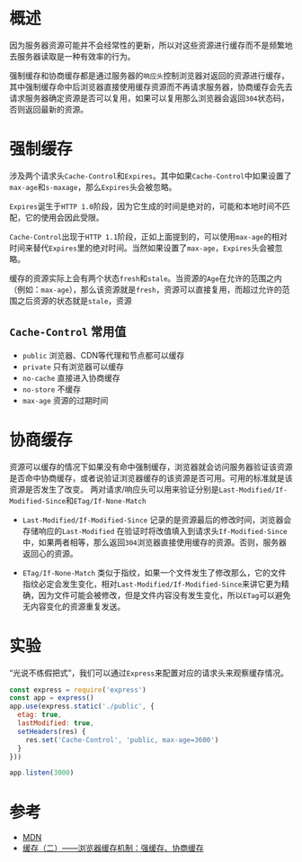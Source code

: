# 概述
因为服务器资源可能并不会经常性的更新，所以对这些资源进行缓存而不是频繁地去服务器读取是一种有效率的行为。

强制缓存和协商缓存都是通过服务器的`响应头`控制浏览器对返回的资源进行缓存，其中强制缓存命中后浏览器直接使用缓存资源而不再请求服务器，协商缓存会先去请求服务器确定资源是否可以复用，如果可以复用那么浏览器会返回`304`状态码，否则返回最新的资源。

# 强制缓存
涉及两个请求头`Cache-Control`和`Expires`。其中如果`Cache-Control`中如果设置了`max-age`和`s-maxage`，那么`Expires`头会被忽略。

`Expires`诞生于`HTTP 1.0`阶段，因为它生成的时间是绝对的，可能和本地时间不匹配，它的使用会因此受限。

`Cache-Control`出现于`HTTP 1.1`阶段，正如上面提到的，可以使用`max-age`的相对时间来替代`Expires`里的绝对时间。当然如果设置了`max-age`，`Expires`头会被忽略。

缓存的资源实际上会有两个状态`fresh`和`stale`。当资源的`Age`在允许的范围之内（例如：`max-age`），那么该资源就是`fresh`，资源可以直接复用，而超过允许的范围之后资源的状态就是`stale`，资源

## `Cache-Control` 常用值
- `public` 浏览器、CDN等代理和节点都可以缓存
- `private` 只有浏览器可以缓存
- `no-cache` 直接进入协商缓存
- `no-store` 不缓存
- `max-age` 资源的过期时间
# 协商缓存 
资源可以缓存的情况下如果没有命中强制缓存，浏览器就会访问服务器验证该资源是否命中协商缓存，或者说验证浏览器缓存的该资源是否可用。可用的标准就是该资源是否发生了改变。
两对请求/响应头可以用来验证分别是`Last-Modified/If-Modified-Since`和`ETag/If-None-Match`

- `Last-Modified/If-Modified-Since` 记录的是资源最后的修改时间，浏览器会存储响应的`Last-Modified` 在验证时将改值填入到请求头`If-Modified-Since`中，如果两者相等，那么返回`304`浏览器直接使用缓存的资源。否则，服务器返回心的资源。

- `ETag/If-None-Match` 类似于指纹，如果一个文件发生了修改那么，它的文件指纹必定会发生变化，相对`Last-Modified/If-Modified-Since`来讲它更为精确，因为文件可能会被修改，但是文件内容没有发生变化，所以`ETag`可以避免无内容变化的资源重复发送。

# 实验
“光说不练假把式”，我们可以通过`Express`来配置对应的请求头来观察缓存情况。

```js
const express = require('express')
const app = express()
app.use(express.static('./public', {
  etag: true,
  lastModified: true,
  setHeaders(res) {
    res.set('Cache-Control', 'public, max-age=3600')
  }
}))

app.listen(3000)
```

# 参考
- [MDN](https://developer.mozilla.org/zh-CN/docs/Web/HTTP/Caching)
- [缓存（二）——浏览器缓存机制：强缓存、协商缓存](https://github.com/amandakelake/blog/issues/41)